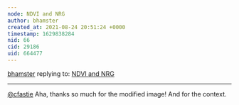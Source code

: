 ```yaml
---
node: NDVI and NRG
author: bhamster
created_at: 2021-08-24 20:51:24 +0000
timestamp: 1629838284
nid: 66
cid: 29186
uid: 664477
---
```




[bhamster](../profile/bhamster) replying to: [NDVI and NRG](../wiki/ndvi)

----
[@cfastie](/profile/cfastie) Aha, thanks so much for the modified image! And for the context. 